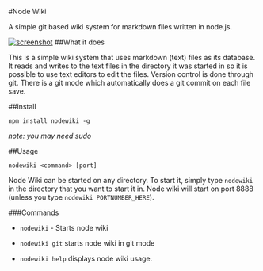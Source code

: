 #Node Wiki


A simple git based wiki system for markdown files written in node.js.

[![screenshot](https://raw.github.com/nhoss2/nodewiki/d02b3596876d712f839f027204f6c488c8d90f42/static/screenshot.jpg)](http://github.com/nhoss2/nodewiki)
##What it does

This is a simple wiki system that uses markdown (text) files as its database. It reads and writes to the text files in the directory it was started in so it is possible to use text editors to edit the files. Version control is done through git. There is a git mode which automatically does a git commit on each file save.

##install

    npm install nodewiki -g

*note: you may need sudo*

##Usage

    nodewiki <command> [port]

Node Wiki can be started on any directory. To start it, simply type `nodewiki` in the directory that you want to start it in. Node wiki will start on port 8888 (unless you type `nodewiki PORTNUMBER_HERE`).

###Commands

- `nodewiki` - Starts node wiki

- `nodewiki git` starts node wiki in git mode

- `nodewiki help` displays node wiki usage.